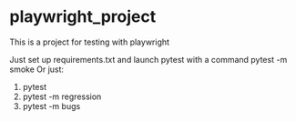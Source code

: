 # playwright_project

This is a project for testing with playwright

Just set up requirements.txt and launch pytest with a command pytest -m smoke
Or just:
1) pytest
2) pytest -m regression
3) pytest -m bugs
